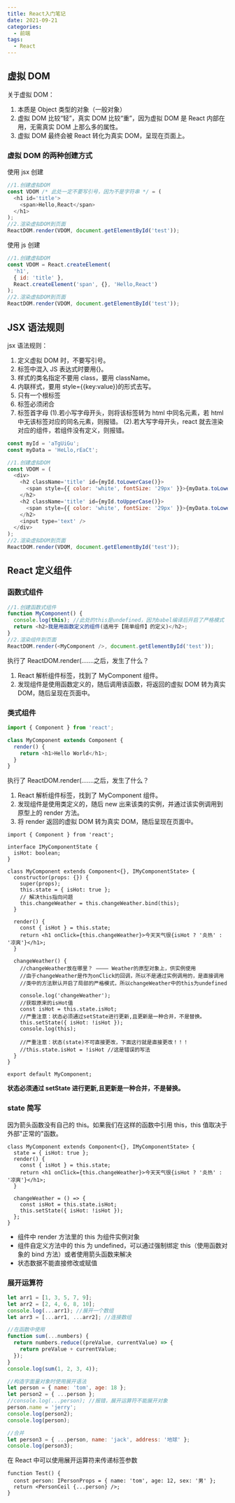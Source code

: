 ```yaml
---
title: React入门笔记
date: 2021-09-21
categories:
  - 前端
tags:
  - React
---
```


## 虚拟 DOM

关于虚拟 DOM：

1. 本质是 Object 类型的对象（一般对象）
2. 虚拟 DOM 比较“轻”，真实 DOM 比较“重”，因为虚拟 DOM 是 React 内部在用，无需真实 DOM 上那么多的属性。
3. 虚拟 DOM 最终会被 React 转化为真实 DOM，呈现在页面上。

### 虚拟 DOM 的两种创建方式

使用 jsx 创建

```js
//1.创建虚拟DOM
const VDOM /* 此处一定不要写引号，因为不是字符串 */ = (
  <h1 id='title'>
    <span>Hello,React</span>
  </h1>
);
//2.渲染虚拟DOM到页面
ReactDOM.render(VDOM, document.getElementById('test'));
```

使用 js 创建

```js
//1.创建虚拟DOM
const VDOM = React.createElement(
  'h1',
  { id: 'title' },
  React.createElement('span', {}, 'Hello,React')
);
//2.渲染虚拟DOM到页面
ReactDOM.render(VDOM, document.getElementById('test'));
```

## JSX 语法规则

jsx 语法规则：

1. 定义虚拟 DOM 时，不要写引号。
2. 标签中混入 JS 表达式时要用{}。
3. 样式的类名指定不要用 class，要用 className。
4. 内联样式，要用 style={{key:value}}的形式去写。
5. 只有一个根标签
6. 标签必须闭合
7. 标签首字母
   (1).若小写字母开头，则将该标签转为 html 中同名元素，若 html 中无该标签对应的同名元素，则报错。
   (2).若大写字母开头，react 就去渲染对应的组件，若组件没有定义，则报错。

```js
const myId = 'aTgUiGu';
const myData = 'HeLlo,rEaCt';

//1.创建虚拟DOM
const VDOM = (
  <div>
    <h2 className='title' id={myId.toLowerCase()}>
      <span style={{ color: 'white', fontSize: '29px' }}>{myData.toLowerCase()}</span>
    </h2>
    <h2 className='title' id={myId.toUpperCase()}>
      <span style={{ color: 'white', fontSize: '29px' }}>{myData.toLowerCase()}</span>
    </h2>
    <input type='text' />
  </div>
);
//2.渲染虚拟DOM到页面
ReactDOM.render(VDOM, document.getElementById('test'));
```

## React 定义组件

### 函数式组件

```js
//1.创建函数式组件
function MyComponent() {
  console.log(this); //此处的this是undefined，因为babel编译后开启了严格模式
  return <h2>我是用函数定义的组件(适用于【简单组件】的定义)</h2>;
}
//2.渲染组件到页面
ReactDOM.render(<MyComponent />, document.getElementById('test'));
```

执行了 ReactDOM.render(<MyComponent/>.......之后，发生了什么？

1. React 解析组件标签，找到了 MyComponent 组件。
2. 发现组件是使用函数定义的，随后调用该函数，将返回的虚拟 DOM 转为真实 DOM，随后呈现在页面中。

### 类式组件

```js
import { Component } from 'react';

class MyComponent extends Component {
  render() {
    return <h1>Hello World</h1>;
  }
}
```

执行了 ReactDOM.render(<MyComponent/>.......之后，发生了什么？

1. React 解析组件标签，找到了 MyComponent 组件。
2. 发现组件是使用类定义的，随后 new 出来该类的实例，并通过该实例调用到原型上的 render 方法。
3. 将 render 返回的虚拟 DOM 转为真实 DOM，随后呈现在页面中。

```tsx
import { Component } from 'react';

interface IMyComponentState {
  isHot: boolean;
}

class MyComponent extends Component<{}, IMyComponentState> {
  constructor(props: {}) {
    super(props);
    this.state = { isHot: true };
    // 解决this指向问题
    this.changeWeather = this.changeWeather.bind(this);
  }

  render() {
    const { isHot } = this.state;
    return <h1 onClick={this.changeWeather}>今天天气很{isHot ? '炎热' : '凉爽'}</h1>;
  }

  changeWeather() {
    //changeWeather放在哪里？ ———— Weather的原型对象上，供实例使用
    //由于changeWeather是作为onClick的回调，所以不是通过实例调用的，是直接调用
    //类中的方法默认开启了局部的严格模式，所以changeWeather中的this为undefined

    console.log('changeWeather');
    //获取原来的isHot值
    const isHot = this.state.isHot;
    //严重注意：状态必须通过setState进行更新,且更新是一种合并，不是替换。
    this.setState({ isHot: !isHot });
    console.log(this);

    //严重注意：状态(state)不可直接更改，下面这行就是直接更改！！！
    //this.state.isHot = !isHot //这是错误的写法
  }
}

export default MyComponent;
```

**状态必须通过 setState 进行更新,且更新是一种合并，不是替换。**

### state 简写

因为箭头函数没有自己的 this。如果我们在这样的函数中引用 this，this 值取决于外部"正常的"函数。

```tsx
class MyComponent extends Component<{}, IMyComponentState> {
  state = { isHot: true };
  render() {
    const { isHot } = this.state;
    return <h1 onClick={this.changeWeather}>今天天气很{isHot ? '炎热' : '凉爽'}</h1>;
  }

  changeWeather = () => {
    const isHot = this.state.isHot;
    this.setState({ isHot: !isHot });
  };
}
```

- 组件中 render 方法里的 this 为组件实例对象
- 组件自定义方法中的 this 为 undefined，可以通过强制绑定 this（使用函数对象的 bind 方法）或者使用箭头函数来解决
- 状态数据不能直接修改或赋值

### 展开运算符

```js
let arr1 = [1, 3, 5, 7, 9];
let arr2 = [2, 4, 6, 8, 10];
console.log(...arr1); //展开一个数组
let arr3 = [...arr1, ...arr2]; //连接数组

//在函数中使用
function sum(...numbers) {
  return numbers.reduce((preValue, currentValue) => {
    return preValue + currentValue;
  });
}
console.log(sum(1, 2, 3, 4));

//构造字面量对象时使用展开语法
let person = { name: 'tom', age: 18 };
let person2 = { ...person };
//console.log(...person); //报错，展开运算符不能展开对象
person.name = 'jerry';
console.log(person2);
console.log(person);

//合并
let person3 = { ...person, name: 'jack', address: '地球' };
console.log(person3);
```

在 React 中可以使用展开运算符来传递标签参数

```tsx
function Test() {
  const person: IPersonProps = { name: 'tom', age: 12, sex: '男' };
  return <PersonCeil {...person} />;
}
```
